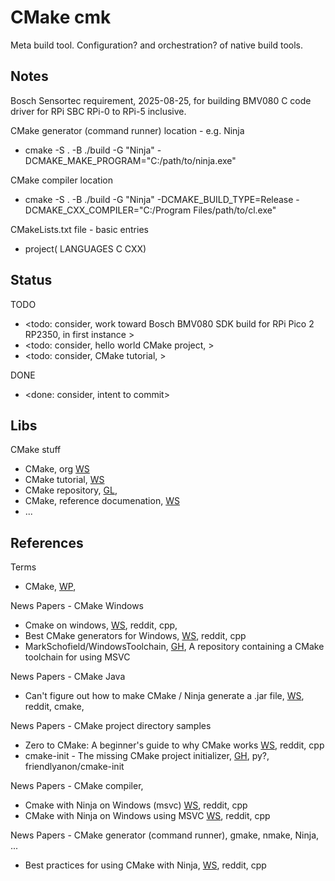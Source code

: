 # CMake cmk

Meta build tool. Configuration? and orchestration? of native build tools. 

## Notes

Bosch Sensortec requirement, 2025-08-25, for building BMV080 C code driver for RPi SBC RPi-0 to RPi-5 inclusive.

CMake generator (command runner) location - e.g. Ninja
* cmake -S . -B ./build -G "Ninja" -DCMAKE_MAKE_PROGRAM="C:/path/to/ninja.exe"

CMake compiler location
* cmake -S . -B ./build -G "Ninja" -DCMAKE_BUILD_TYPE=Release -DCMAKE_CXX_COMPILER="C:/Program Files/path/to/cl.exe"

CMakeLists.txt file - basic entries
* project(<your-project-name> LANGUAGES C CXX)

## Status
TODO
* <todo: consider, work toward Bosch BMV080 SDK build for RPi Pico 2 RP2350, in first instance >
* <todo: consider, hello world CMake project, >
* <todo: consider, CMake tutorial, >

DONE
* <done: consider, intent to commit>

## Libs

CMake stuff
* CMake, org [WS](https://cmake.org/)
* CMake tutorial, [WS](https://cmake.org/cmake/help/latest/guide/tutorial/index.html)
* CMake repository, [GL](https://gitlab.kitware.com/cmake/cmake),
* CMake, reference documenation, [WS](https://cmake.org/cmake/help/latest/)
* ...

## References

Terms
* CMake, [WP](https://en.wikipedia.org/wiki/CMake), 

News Papers - CMake Windows
* Cmake on windows, [WS](https://www.reddit.com/r/cpp_questions/comments/1324tyc/cmake_on_windows/?rdt=47935), reddit, cpp, 
* Best CMake generators for Windows, [WS](https://www.reddit.com/answers/60341894-39d1-401a-983b-f903382bbfd1/?q=Best%20CMake%20generators%20for%20Windows&source=PDP), reddit, cpp
* MarkSchofield/WindowsToolchain, [GH](https://github.com/MarkSchofield/WindowsToolchain), A repository containing a CMake toolchain for using MSVC

News Papers - CMake Java
* Can't figure out how to make CMake / Ninja generate a .jar file, [WS](https://www.reddit.com/r/cmake/comments/1h2ruws/cant_figure_out_how_to_make_cmake_ninja_generate/), reddit, cmake, 

News Papers - CMake project directory samples
* Zero to CMake: A beginner's guide to why CMake works [WS](https://www.reddit.com/r/cpp/comments/1hb01j3/zero_to_cmake_a_beginners_guide_to_why_cmake_works/), reddit, cpp
* cmake-init - The missing CMake project initializer, [GH](https://github.com/friendlyanon/cmake-init/tree/master/tools), py?, friendlyanon/cmake-init

News Papers - CMake compiler, 
* Cmake with Ninja on Windows (msvc) [WS](https://www.reddit.com/r/cpp_questions/comments/1icn3nk/cmake_with_ninja_on_windows_msvc/), reddit, cpp
* CMake with Ninja on Windows using MSVC [WS](https://www.reddit.com/answers/b307c9e2-80ec-450b-8190-95319a589701/?q=CMake%20with%20Ninja%20on%20Windows%20using%20MSVC&source=PDP), reddit, cpp

News Papers - CMake generator (command runner), gmake, nmake, Ninja, ...
* Best practices for using CMake with Ninja, [WS](https://www.reddit.com/answers/271dce77-ec79-4df1-b94d-9d02f9567c1f/?q=Best%20practices%20for%20using%20CMake%20with%20Ninja&source=PDP), reddit, cpp